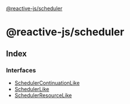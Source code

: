 [@reactive-js/scheduler](README.md)

# @reactive-js/scheduler

## Index

### Interfaces

* [SchedulerContinuationLike](interfaces/schedulercontinuationlike.md)
* [SchedulerLike](interfaces/schedulerlike.md)
* [SchedulerResourceLike](interfaces/schedulerresourcelike.md)
